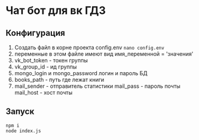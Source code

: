 # Чат бот для вк ГДЗ

## Конфигурация

1. Создать файл в корне проекта config.env
``` nano config.env ```
1. переменные в этом файле имеют вид имя_переменной = 'значения'
1. vk_bot_token - токен группы
1. vk_group_id - ид группы
1. mongo_login и mongo_password логин и пароль БД
1. books_path - путь где лежат книги
1. mail_sender - отправитель статистики mail_pass - пароль почты mail_host - хост почты

## Запуск
```
npm i
node index.js
``` 